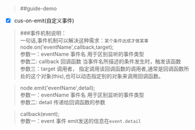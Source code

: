 > ##guide-demo 

- [x] cus-on-emit(自定义事件)

> ###事件机制说明：<br >
> 一句话,事件机制可以解决这种需求：`某个条件达成才做某事` <br >
> node.on('eventName',callback,target);<br >
> 参数一：eventName 事件名 用于区别监听的事件类型<br >
> 参数二: callback 回调函数 当事件名所描述的条件发生时，触发该函数<br >
> 参数三：target 调用者， 指定调用该回调函数的调用者,通常是回调函数所处的这个对象(this),也可以动态指定别的对象来调用回调函数。<br >

> node.emit('eventName',detail);<br >
> 参数一：eventName 事件名 用于区别监听的事件类型<br >
> 参数二: detail 传递给回调函数的参数<br >

> callback(event);<br >
> 参数一：event 事件 emit发送的信息在`event.detail`<br >



